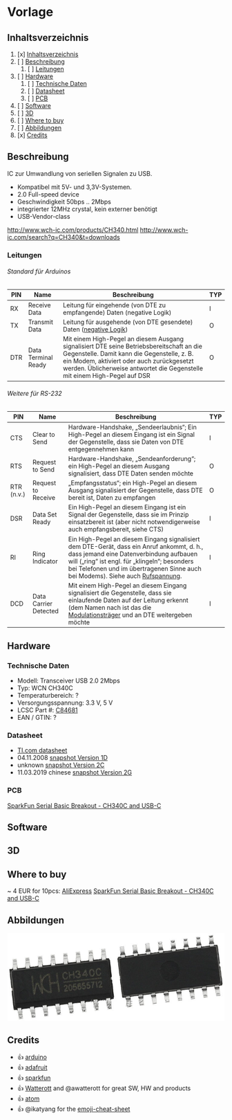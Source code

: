 # Vorlage
## Inhaltsverzeichnis
1. [x] [Inhaltsverzeichnis](#Inhaltsverzeichnis)
1. [ ] [Beschreibung](#Beschreibung)
   1. [ ] [Leitungen](#Leitungen)
1. [ ] [Hardware](#Hardware)
   1. [ ] [Technische Daten](#technische-daten)
   1. [ ] [Datasheet](#datasheet)
   1. [ ] [PCB](#PCB)
1. [ ] [Software](#Software)
1. [ ] [3D](#3D)
1. [ ] [Where to buy](#Where-to-buy)
1. [ ] [Abbildungen](#Abbildungen)
1. [x] [Credits](#Credits)

## Beschreibung
IC zur Umwandlung von seriellen Signalen zu USB. 
* Kompatibel mit 5V- und 3,3V-Systemen. 
* 2.0 Full-speed device
* Geschwindigkeit 50bps .. 2Mbps
* integrierter 12MHz crystal, kein externer benötigt
* USB-Vendor-class

http://www.wch-ic.com/products/CH340.html
http://www.wch-ic.com/search?q=CH340&t=downloads

### Leitungen
###### Standard für Arduinos
PIN | Name | Beschreibung | TYP
------------ | ------------- | ------------- | -------------
RX | Receive Data | Leitung für eingehende (von DTE zu empfangende) Daten (negative Logik) | I
TX | Transmit Data | Leitung für ausgehende (von DTE gesendete) Daten ([negative Logik](https://de.wikipedia.org/wiki/Negative_Logik)) | O
DTR | Data Terminal Ready | Mit einem High-Pegel an diesem Ausgang signalisiert DTE seine Betriebsbereitschaft an die Gegenstelle. Damit kann die Gegenstelle, z. B. ein Modem, aktiviert oder auch zurückgesetzt werden. Üblicherweise antwortet die Gegenstelle mit einem High-Pegel auf DSR | O

###### Weitere für RS-232
PIN | Name | Beschreibung | TYP
------------ | ------------- | ------------- | -------------
CTS | Clear to Send | Hardware-Handshake, „Sendeerlaubnis“; Ein High-Pegel an diesem Eingang ist ein Signal der Gegenstelle, dass sie Daten von DTE entgegennehmen kann | I
RTS | Request to Send | Hardware-Handshake, „Sendeanforderung“; ein High-Pegel an diesem Ausgang signalisiert, dass DTE Daten senden möchte | O
RTR (n.v.) | Request to Receive | „Empfangsstatus“; ein High-Pegel an diesem Ausgang signalisiert der Gegenstelle, dass DTE bereit ist, Daten zu empfangen | O
DSR | Data Set Ready | Ein High-Pegel an diesem Eingang ist ein Signal der Gegenstelle, dass sie im Prinzip einsatzbereit ist (aber nicht notwendigerweise auch empfangsbereit, siehe CTS) | I
RI | Ring Indicator | Ein High-Pegel an diesem Eingang signalisiert dem DTE-Gerät, dass ein Anruf ankommt, d. h., dass jemand eine Datenverbindung aufbauen will („ring“ ist engl. für „klingeln“; besonders bei Telefonen und im übertragenen Sinne auch bei Modems). Siehe auch [Rufspannung](https://de.wikipedia.org/wiki/Rufspannung). | I
DCD | Data Carrier Detected | Mit einem High-Pegel an diesem Eingang signalisiert die Gegenstelle, dass sie einlaufende Daten auf der Leitung erkennt (dem Namen nach ist das die [Modulationsträger](https://de.wikipedia.org/wiki/Tr%C3%A4ger_(Nachrichtentechnik)-Erkennung) und an DTE weitergeben möchte | I


## Hardware
### Technische Daten
* Modell: Transceiver USB 2.0 2Mbps
* Typ: WCN CH340C
* Temperaturbereich: ?
* Versorgungsspannung: 3.3 V, 5 V
* LCSC Part #: [C84681](https://lcsc.com/product-detail/USB_CH340C_C84681.html/?href=jlc-SMT)
* EAN / GTIN: ?

### Datasheet
* [TI.com datasheet](https://www.ti.com/lit/ds/symlink/cd74hc4067.pdf)
* 04.11.2008 [snapshot Version 1D](datasheet/CH340_version_1D.PDF)
* unknown [snapshot Version 2C](datasheet/CH340_version_2C.PDF)
* 11.03.2019 chinese [snapshot Version 2G](datasheet/Jiangsu-Qin-Heng-CH340C_C84681.pdf)
### PCB
[SparkFun Serial Basic Breakout - CH340C and USB-C](https://github.com/sparkfun/Serial_Basic_Breakout-CH340C)
## Software
## 3D

## Where to buy
~ 4 EUR for 10pcs: [AliExpress](https://www.aliexpress.com/wholesale?trafficChannel=main&d=y&CatId=0&SearchText=10pcs+ch340c&ltype=wholesale&SortType=default&maxPrice=2.6&page=1)
[SparkFun Serial Basic Breakout - CH340C and USB-C](https://www.sparkfun.com/products/15096)

## Abbildungen
![SOP-16 Chip](images/CH340C.jpg)

## Credits
* :+1: [arduino](https://github.com/arduino)
* :+1: [adafruit](https://github.com/adafruit)
* :+1: [sparkfun](https://github.com/sparkfun)
* :+1: [Watterott](https://github.com/watterott) and @awatterott for great SW, HW and products
* :+1: [atom](https://github.com/atom) 
* :+1: @ikatyang for the [emoji-cheat-sheet](https://github.com/ikatyang/emoji-cheat-sheet/blob/master/README.md)
